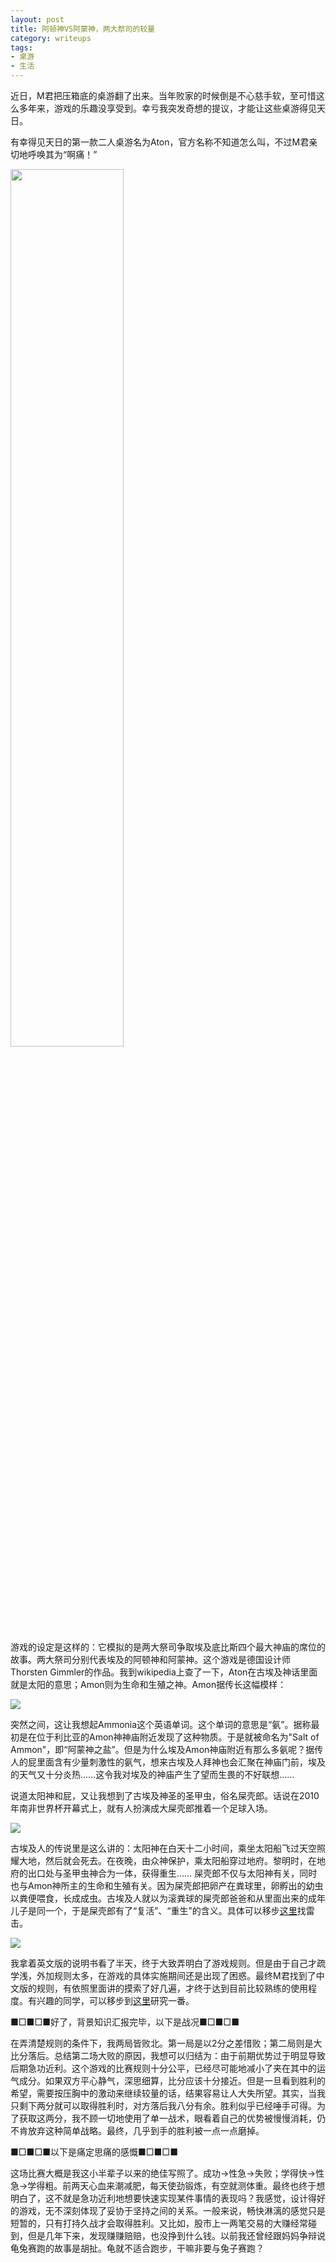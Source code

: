```yaml
---
layout: post
title: 阿顿神VS阿蒙神，两大祭司的较量
category: writeups
tags:
- 桌游
- 生活
---
```


近日，M君把压箱底的桌游翻了出来。当年败家的时候倒是不心慈手软，至可惜这么多年来，游戏的乐趣没享受到。幸亏我突发奇想的提议，才能让这些桌游得见天日。
<!--more-->

有幸得见天日的第一款二人桌游名为Aton，官方名称不知道怎么叫，不过M君亲切地呼唤其为“啊痛！”

<img style="width: 60%" src="http://pic.yupoo.com/fantaghiro_v/DQcqZ2Qw/15hJPX.jpg" />

游戏的设定是这样的：它模拟的是两大祭司争取埃及底比斯四个最大神庙的席位的故事。两大祭司分别代表埃及的阿顿神和阿蒙神。这个游戏是德国设计师Thorsten Gimmler的作品。我到wikipedia上查了一下，Aton在古埃及神话里面就是太阳的意思；Amon则为生命和生殖之神。Amon据传长这幅模样：

<img  src="http://upload.wikimedia.org/wikipedia/commons/thumb/5/57/Amun.svg/220px-Amun.svg.png" />

突然之间，这让我想起Ammonia这个英语单词。这个单词的意思是“氨”。据称最初是在位于利比亚的Amon神神庙附近发现了这种物质。于是就被命名为"Salt of Ammon"，即“阿蒙神之盐”。但是为什么埃及Amon神庙附近有那么多氨呢？据传人的屁里面含有少量刺激性的氨气，想来古埃及人拜神也会汇聚在神庙门前，埃及的天气又十分炎热……这令我对埃及的神庙产生了望而生畏的不好联想……

说道太阳神和屁，又让我想到了古埃及神圣的圣甲虫，俗名屎壳郎。话说在2010年南非世界杯开幕式上，就有人扮演成大屎壳郎推着一个足球入场。

<img src="http://pic.yupoo.com/fantaghiro_v/DQd8p1c2/LEtqf.jpg" />

古埃及人的传说里是这么讲的：太阳神在白天十二小时间，乘坐太阳船飞过天空照耀大地，然后就会死去。在夜晚，由众神保护，乘太阳船穿过地府。黎明时，在地府的出口处与圣甲虫神合为一体，获得重生…… 屎壳郎不仅与太阳神有关，同时也与Amon神所主的生命和生殖有关。因为屎壳郎把卵产在粪球里，卵孵出的幼虫以粪便喂食，长成成虫。古埃及人就以为滚粪球的屎壳郎爸爸和从里面出来的成年儿子是同一个，于是屎壳郎有了“复活”、“重生”的含义。具体可以移步[这里](http://blog.sina.com.cn/s/blog_48c2baa00100k58y.html)找雷击。

<img src="http://pic.yupoo.com/fantaghiro_v/DQd8pMqg/1JptB.jpg" />

我拿着英文版的说明书看了半天，终于大致弄明白了游戏规则。但是由于自己才疏学浅，外加规则太多，在游戏的具体实施期间还是出现了困惑。最终M君找到了中文版的规则，有依照里面讲的摸索了好几遍，才终于达到目前比较熟练的使用程度。有兴趣的同学，可以移步到[这里](http://pan.baidu.com/share/link?shareid=180463&uk=855946433)研究一番。

■□■□■好了，背景知识汇报完毕，以下是战况■□■□■

在弄清楚规则的条件下，我两局皆败北。第一局是以2分之差惜败；第二局则是大比分落后。总结第二场大败的原因，我想可以归结为：由于前期优势过于明显导致后期急功近利。这个游戏的比赛规则十分公平，已经尽可能地减小了夹在其中的运气成分。如果双方平心静气，深思细算，比分应该十分接近。但是一旦看到胜利的希望，需要按压胸中的激动来继续较量的话，结果容易让人大失所望。其实，当我只剩下两分就可以取得胜利时，对方落后我八分有余。胜利似乎已经唾手可得。为了获取这两分，我不顾一切地使用了单一战术，眼看着自己的优势被慢慢消耗，仍不肯放弃这种简单战略。最终，几乎到手的胜利被一点一点磨掉。

■□■□■以下是痛定思痛的感慨■□■□■

这场比赛大概是我这小半辈子以来的绝佳写照了。成功→性急→失败；学得快→性急→学得粗。前两天心血来潮减肥，每天使劲锻炼，有空就测体重。最终也终于想明白了，这不就是急功近利地想要快速实现某件事情的表现吗？我感觉，设计得好的游戏，无不深刻体现了妥协于坚持之间的关系。一般来说，畅快淋漓的感觉只是短暂的，只有打持久战才会取得胜利。又比如，股市上一两笔交易的大赚经常碰到，但是几年下来，发现赚赚赔赔，也没挣到什么钱。以前我还曾经跟妈妈争辩说龟兔赛跑的故事是胡扯。龟就不适合跑步，干嘛非要与兔子赛跑？
